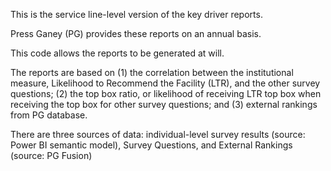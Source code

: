 This is the service line-level version of the key driver reports.

Press Ganey (PG) provides these reports on an annual basis.

This code allows the reports to be generated at will.

The reports are based on (1) the correlation between the institutional measure, Likelihood to Recommend the Facility (LTR), and the other survey questions; (2) the top box ratio, or likelihood of receiving LTR top box when receiving the top box for other survey questions; and (3) external rankings from PG database.

There are three sources of data: individual-level survey results (source: Power BI semantic model), Survey Questions, and External Rankings (source: PG Fusion)
